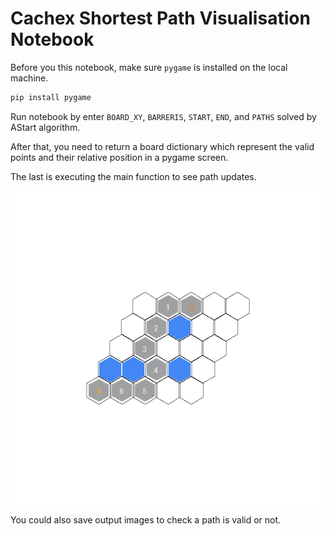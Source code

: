 # Cachex Shortest Path Visualisation Notebook

Before you this notebook, make sure `pygame` is installed on the local machine.

```bash
pip install pygame
```

Run notebook by enter `BOARD_XY`, `BARRERIS`, `START`, `END`, and `PATHS` solved by AStart algorithm.

After that, you need to return a board dictionary which represent the valid points and their relative position in a pygame screen.

The last is executing the main function to see path updates.

<img src='https://github.com/chuangyu-hscy/refactored-octo-potato/blob/main/COMP30024%20Project%20Part%20A/AStar%20Visualization/sample.png' align='center' />

You could also save output images to check a path is valid or not.
